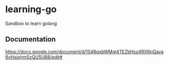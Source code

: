 # learning-go
Sandbox to learn golang

## Documentation 
https://docs.google.com/document/d/1S48qxbWMgl4TEZbHsz4RXRnQaya6vHsjohm5zQU5U88/edit#
